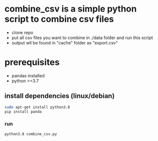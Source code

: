 # combine_csv is a simple python script to combine csv files
- clone repo
- put all csv files you want to combine in ./data folder and run this script
- output wll be found in "cache" folder as "export.csv"
# prerequisites
- pandas installed
- python >=3.7

## install dependencies (linux/debian)
``` sh
sudo apt-get install python3.8
pip install panda
```
### run
``` sh
python3.8 combine_csv.py
```
